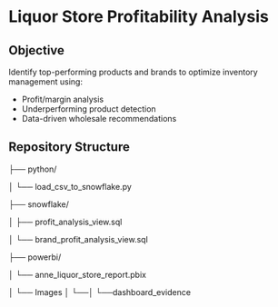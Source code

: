 # Liquor Store Profitability Analysis

## Objective
Identify top-performing products and brands to optimize inventory management using:
- Profit/margin analysis
- Underperforming product detection
- Data-driven wholesale recommendations

## Repository Structure

├── python/

│       └── load_csv_to_snowflake.py

├── snowflake/

│       ├── profit_analysis_view.sql

│       └── brand_profit_analysis_view.sql

├── powerbi/

│       └── anne_liquor_store_report.pbix

│       └── Images
│       └──│       └──dashboard_evidence

